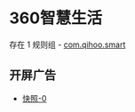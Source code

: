 # 360智慧生活

存在 1 规则组 - [com.qihoo.smart](/src/apps/com.qihoo.smart.ts)

## 开屏广告

- [快照-0](https://i.gkd.li/import/13424651)
